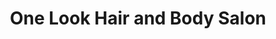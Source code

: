 ---
title: "One Look Hair and Body Salon"
url: /angono/one-look-hair-and-body-salon/
shop: Friseur
---